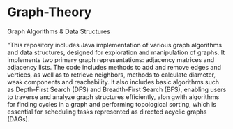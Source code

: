 # Graph-Theory
Graph Algorithms &amp; Data Structures


"This repository includes Java implementation of various graph algorithms and data structures, designed for exploration and manipulation of graphs. 
It implements two primary graph representations: adjacency matrices and adjacency lists. The code includes methods to add and remove edges and vertices, as well as to retrieve neighbors, methods to calculate diameter, weak components and reachability. 
It also includes basic algorithms such as Depth-First Search (DFS) and Breadth-First Search (BFS), enabling users to traverse and analyze graph structures efficiently, alon gwith algorithms for finding cycles in a graph and performing topological sorting, which is essential for scheduling tasks represented as directed acyclic graphs (DAGs).

